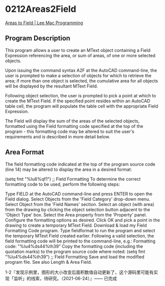 # 0212Areas2Field

[Areas to Field | Lee Mac Programming](http://www.lee-mac.com/areastofield.html)

## Program Description
This program allows a user to create an MText object containing a Field Expression referencing the area, or sum of areas, of one or more selected objects.

Upon issuing the command syntax A2F at the AutoCAD command-line, the user is prompted to make a selection of objects for which to retrieve the area; if more than one object is selected, the cumulative area for all objects will be displayed by the resultant MText Field.

Following object selection, the user is prompted to pick a point at which to create the MText Field. If the specified point resides within an AutoCAD table cell, the program will populate the table cell with the appropriate Field Expression.

The Field will display the sum of the areas of the selected objects, formatted using the Field formatting code specified at the top of the program - this formatting code may be altered to suit the user's requirements and is described in more detail below.


## Area Format
The field formatting code indicated at the top of the program source code (line 14) may be altered to display the area in a desired format:

(setq fmt "%lu6%qf1") ;; Field Formatting
To determine the correct formatting code to be used, perform the following steps:

Type FIELD at the AutoCAD command-line and press ENTER to open the Field dialog.
Select Objects from the 'Field Category' drop-down menu.
Select Object from the 'Field Names' section.
Select an object (with area) from the drawing by clicking the object selection button adjacent to the 'Object Type' box.
Select the Area property from the 'Property' panel.
Configure the formatting options as desired.
Click OK and pick a point in the drawing to create a temporary MText Field.
Download & load my Field Formatting Code program.
Type fieldformat to run the program and select the temporary MText Field created earlier.
Following a valid selection, the field formatting code will be printed to the command-line, e.g.:
Formatting code: "%lu4%ds44%th39"
Copy the formatting code (including the quotation marks) to the program source code where noted:
(setq fmt "%lu4%ds44%th39") ;; Field Formatting
Save and load the modified program file.
See also Length & Area Field.

1-2『发现示例里，图形的大小改变后面积数值自动更新了，这个源码里可能有实现「监听」的线索，待研究。（2021-06-24）』—— 已完成